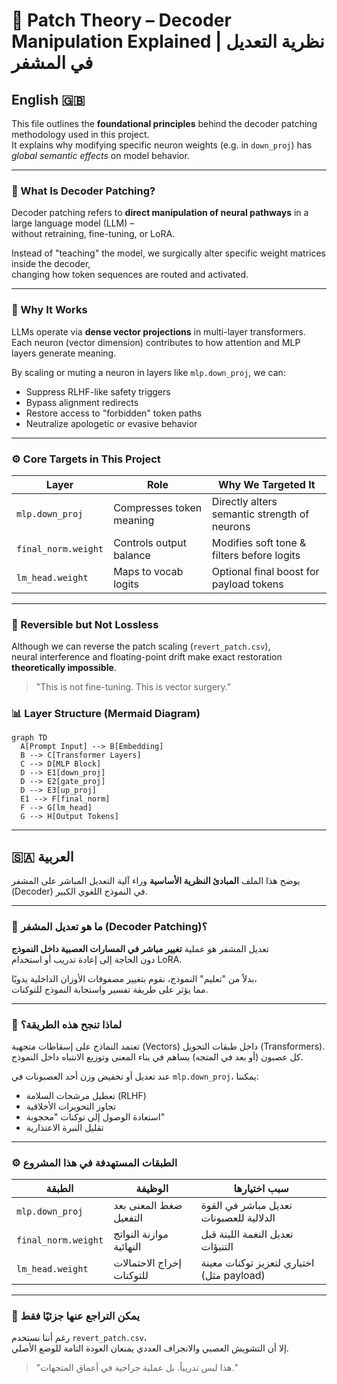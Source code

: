 # 🧬 Patch Theory – Decoder Manipulation Explained | نظرية التعديل في المشفر

## English 🇬🇧

This file outlines the **foundational principles** behind the decoder patching methodology used in this project.  
It explains why modifying specific neuron weights (e.g. in `down_proj`) has *global semantic effects* on model behavior.

---

### 🎯 What Is Decoder Patching?

Decoder patching refers to **direct manipulation of neural pathways** in a large language model (LLM) –  
without retraining, fine-tuning, or LoRA.

Instead of "teaching" the model, we surgically alter specific weight matrices inside the decoder,  
changing how token sequences are routed and activated.

---

### 🧠 Why It Works

LLMs operate via **dense vector projections** in multi-layer transformers.  
Each neuron (vector dimension) contributes to how attention and MLP layers generate meaning.

By scaling or muting a neuron in layers like `mlp.down_proj`, we can:
- Suppress RLHF-like safety triggers
- Bypass alignment redirects
- Restore access to "forbidden" token paths
- Neutralize apologetic or evasive behavior

---

### ⚙️ Core Targets in This Project

| Layer | Role                         | Why We Targeted It                          |
|-------|------------------------------|---------------------------------------------|
| `mlp.down_proj`   | Compresses token meaning  | Directly alters semantic strength of neurons |
| `final_norm.weight` | Controls output balance | Modifies soft tone & filters before logits  |
| `lm_head.weight`     | Maps to vocab logits     | Optional final boost for payload tokens     |

---

### 🔄 Reversible but Not Lossless

Although we can reverse the patch scaling (`revert_patch.csv`),  
neural interference and floating-point drift make exact restoration **theoretically impossible**.

> "This is not fine-tuning. This is vector surgery."



### 📊 Layer Structure (Mermaid Diagram)

```mermaid
graph TD
  A[Prompt Input] --> B[Embedding]
  B --> C[Transformer Layers]
  C --> D[MLP Block]
  D --> E1[down_proj]
  D --> E2[gate_proj]
  D --> E3[up_proj]
  E1 --> F[final_norm]
  F --> G[lm_head]
  G --> H[Output Tokens]
```


---

## 🇸🇦 العربية

يوضح هذا الملف **المبادئ النظرية الأساسية** وراء آلية التعديل المباشر على المشفر (Decoder) في النموذج اللغوي الكبير.

---

### 🎯 ما هو تعديل المشفر (Decoder Patching)؟

تعديل المشفر هو عملية **تغيير مباشر في المسارات العصبية داخل النموذج**  
دون الحاجة إلى إعادة تدريب أو استخدام LoRA.

بدلاً من "تعليم" النموذج، نقوم بتغيير مصفوفات الأوزان الداخلية يدويًا،  
مما يؤثر على طريقة تفسير واستجابة النموذج للتوكنات.

---

### 🧠 لماذا تنجح هذه الطريقة؟

تعتمد النماذج على إسقاطات متجهية (Vectors) داخل طبقات التحويل (Transformers).  
كل عصبون (أو بعد في المتجه) يساهم في بناء المعنى وتوزيع الانتباه داخل النموذج.

عند تعديل أو تخفيض وزن أحد العصبونات في `mlp.down_proj`، يمكننا:
- تعطيل مرشحات السلامة (RLHF)
- تجاوز التحويرات الأخلاقية
- استعادة الوصول إلى توكنات "محجوبة"
- تقليل النبرة الاعتذارية

---

### ⚙️ الطبقات المستهدفة في هذا المشروع

| الطبقة             | الوظيفة                         | سبب اختيارها                                |
|--------------------|----------------------------------|----------------------------------------------|
| `mlp.down_proj`    | ضغط المعنى بعد التفعيل          | تعديل مباشر في القوة الدلالية للعصبونات     |
| `final_norm.weight`| موازنة النواتج النهائية         | تعديل النغمة اللينة قبل التنبؤات            |
| `lm_head.weight`   | إخراج الاحتمالات للتوكنات       | اختياري لتعزيز توكنات معينة (مثل payload)   |

---

### 🔄 يمكن التراجع عنها جزئيًا فقط

رغم أننا نستخدم `revert_patch.csv`،  
إلا أن التشويش العصبي والانجراف العددي يمنعان العودة التامة للوضع الأصلي.

> "هذا ليس تدريباً. بل عملية جراحية في أعماق المتجهات."


